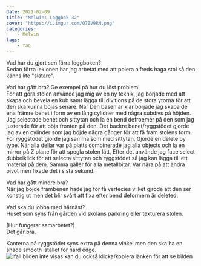 ```yaml
---
date: 2021-02-09
title: "Melwin: Loggbok 32"
cover: "https://i.imgur.com/Q7ZV9RN.png"
categories: 
    - Melwin
tags:
    - tag
---
```


Vad har du gjort sen förra loggboken?  
Sedan förra lekionen har jag arbetat med att polera alfreds haga stol så den känns lite "slätare".

Vad har gått bra? Ge exempel på hur du löst problem!  
För att göra stolen använde jag mig av en ny teknik, jag började med att skapa och bevela en kub samt lägga till divitions på de stora ytorna för att den ska kunna böjas senare.
När Den basen är klar började jag skapa de ena främre benet i form av en lång cylidner med några subdivs på höjden.
Jag selectade benet och sittytan och la en bend defroemer på den som jag justerade för att böja fronten på den.
Det backre benet/ryggstödet gjorde jag av en cylinder som jag böjde några gånger för att få fram stolens form.
För ryggstödet gjorde jag samma som med sittytan, Gjorde en delete by type.
När alla dellar var på platts combinerade jag alla objects och la en mirror på Z plane för att spegla stolen lätt, Efter det använde jag face select dubbelklick för att selecta sittytan och ryggstödet så jag kan lägga till ett material på dem.
Samma gäller för alla metallbitar.
Var nära på att ändra pivot men fixade det i sista sekund.

Vad har gått mindre bra?   
När jag böjde frambenen hade jag för få vertecies vilket gjrode att den ser konstig ut men det blir svårt att fixa efter bend deformern är deleted.

Vad ska du jobba med härnäst?  
Huset som syns från gården vid skolans parkring eller texturera stolen.

(Hur fungerar samarbetet?)  
Det går bra.

Kanterna på ryggstödet syns extra på denna vinkel men den ska ha en shade smooth istället för hard edge.
![Ifall bilden inte visas kan du också klicka/kopiera länken för att se bilden](https://cdn.discordapp.com/attachments/482137548681117717/808679120485351498/unknown.png)  



